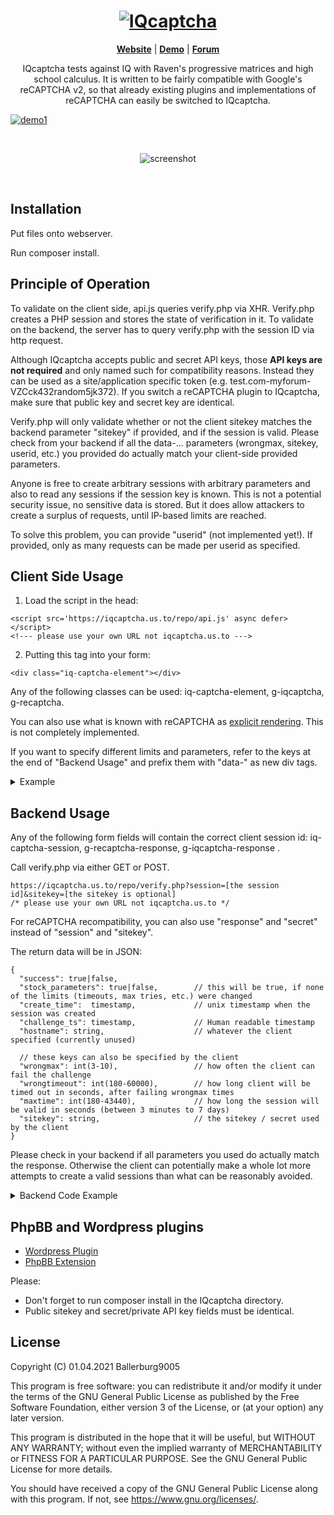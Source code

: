<h1 align="center">
  <a href="https://iqcaptcha.us.to/">
    <img src="demo/logo_489_text.png" alt="IQcaptcha">
  </a>
</h1>

<p align=center>
  <strong><a href="https://iqcaptcha.us.to/">Website</a></strong>
  | <strong><a href="https://iqcaptcha.us.to/repo/demo/demo.html">Demo</a></strong>
  | <strong><a href="https://iqcaptcha.us.to/forum">Forum</a></strong>
</p>

<p align="center">
IQcaptcha tests against IQ with Raven's progressive matrices and high school calculus. It is written to be fairly compatible with Google's reCAPTCHA v2, so that already existing plugins and implementations of reCAPTCHA can easily be switched to IQcaptcha.
</p>

[![demo1](demo/demo1_2.jpg)](#)
<p>&nbsp;</p>
<p align="center">
    <img src="demo/demo3.jpg" alt="screenshot" />
  </a>
</p>
<p>&nbsp;</p>


Installation
----------------------------------------------------------------
Put files onto webserver.

Run composer install.


Principle of Operation
----------------------------------------------------------------
To validate on the client side, api.js queries verify.php via XHR. Verify.php creates a PHP session and stores the state of verification in it. To validate on the backend, the server has to query verify.php with the session ID via http request. 

Although IQcaptcha accepts public and secret API keys, those **API keys are not required** and only named such for compatibility reasons. Instead they can be used as a site/application specific token (e.g. test.com-myforum-VZCck432random5jk372). If you switch a reCAPTCHA plugin to IQcaptcha, make sure that public key and secret key are identical.

Verify.php will only validate whether or not the client sitekey matches the backend parameter "sitekey" if provided, and if the session is valid. Please check from your backend if all the data-... parameters (wrongmax, sitekey, userid, etc.) you provided do actually match your client-side provided parameters.

Anyone is free to create arbitrary sessions with arbitrary parameters and also to read any sessions if the session key is known. This is not a potential security issue, no sensitive data is stored. But it does allow attackers to create a surplus of requests, until IP-based limits are reached. 

To solve this problem, you can provide "userid" (not implemented yet!). If provided, only as many requests can be made per userid as specified.

Client Side Usage
----------------------------------------------------------------
1. Load the script in the head:
```
<script src='https://iqcaptcha.us.to/repo/api.js' async defer></script> 
<!--- please use your own URL not iqcaptcha.us.to --->
```

2. Putting this tag into your form:
```
<div class="iq-captcha-element"></div>
```
Any of the following classes can be used: iq-captcha-element, g-iqcaptcha, g-recaptcha.

You can also use what is known with reCAPTCHA as [explicit rendering](https://developers.google.com/recaptcha/docs/display). This is not completely implemented.


If you want to specify different limits and parameters, refer to the keys at the end of "Backend Usage" and prefix them with "data-" as new div tags. 

<details>
  <summary>Example</summary>
  
   ```
   <div class="iq-captcha-element" data-sitekey="mytest.com-guestbook-asklfhsrandomdjfskfh" data-wrongmax="5" data-wrongtimeout="999"></div>
   ```
</details>

Backend Usage
----------------------------------------------------------------

Any of the following form fields will contain the correct client session id: iq-captcha-session, g-recaptcha-response, g-iqcaptcha-response .

Call verify.php via either GET or POST.
```
https://iqcaptcha.us.to/repo/verify.php?session=[the session id]&sitekey=[the sitekey is optional]   
/* please use your own URL not iqcaptcha.us.to */
```
For reCAPTCHA recompatibility, you can also use "response" and "secret" instead of "session" and "sitekey".

The return data will be in JSON:
```
{
  "success": true|false,
  "stock_parameters": true|false,        // this will be true, if none of the limits (timeouts, max tries, etc.) were changed
  "create_time":  timestamp,             // unix timestamp when the session was created
  "challenge_ts": timestamp,             // Human readable timestamp
  "hostname": string,                    // whatever the client specified (currently unused)

  // these keys can also be specified by the client
  "wrongmax": int(3-10),                 // how often the client can fail the challenge
  "wrongtimeout": int(180-60000),        // how long client will be timed out in seconds, after failing wrongmax times
  "maxtime": int(180-43440),             // how long the session will be valid in seconds (between 3 minutes to 7 days)
  "sitekey": string,                     // the sitekey / secret used by the client
}
```

Please check in your backend if all parameters you used do actually match the response. Otherwise the client can potentially make a whole lot more attempts to create a valid sessions than what can be reasonably avoided.

<details>
  <summary>Backend Code Example</summary>


This code is part of [the demo](demo/). Live demo: [here](https://iqcaptcha.us.to/repo/demo/demo.html).

```
<?php
$mywrongmax = 6;
$mywrongtimeout = 360;
$mysitekey = "b35074286103ba87e759d081640433b4";

$data = [ 'session' => $_GET['iq-captcha-session'], // this would be _POST in most cases
          'sitekey' => $mysitekey,
        ];

$response = json_decode(iqcaptcha_verify($data), true);

if($response['success'] && $response['sitekey'] == $mysitekey && $response['wrongmax'] == $mywrongmax && $response['wrongtimeout'] == $mywrongtimeout)
{
    echo "verified";
    // grant access
}
else echo "not verified!";

function iqcaptcha_verify($data)
{
    // assemble URL relative to calling script
    $url = filter_input(INPUT_SERVER, "REQUEST_SCHEME")."://" 
			. (strlen(filter_input(INPUT_SERVER, 'PHP_AUTH_USER')) > 0 
				? filter_input(INPUT_SERVER, 'PHP_AUTH_USER') . ":" . filter_input(INPUT_SERVER, 'PHP_AUTH_PW') . "@"
				: "")
			. filter_input(INPUT_SERVER, 'HTTP_HOST')
			. ":" .  filter_input(INPUT_SERVER, "SERVER_PORT")
		        . "/" . substr(__DIR__, strlen(filter_input(INPUT_SERVER, 'DOCUMENT_ROOT'))) 
		        . "/../verify.php";
        
    $options = array(
            'http' => array(
                'header' => "Content-type: application/x-www-form-urlencoded\r\n",
                'method' => 'POST',
                'content' => http_build_query($data, '', '&'),
            ),
         );
    $context = stream_context_create($options);
    $response = file_get_contents($url, false, $context);

    if ($response !== false) {
       return $response;
    }

    return '{"success": false }';
}

```

</details>

PhpBB and Wordpress plugins
----------------------------------------------------------------

* [Wordpress Plugin](https://github.com/ballerburg9005/IQcaptcha-wordpress-plugin)
* [PhpBB Extension](https://github.com/ballerburg9005/IQcaptcha-phpbb-extension)

Please: 

* Don't forget to run composer install in the IQcaptcha directory.
* Public sitekey and secret/private API key fields must be identical.


## License

 Copyright (C) 01.04.2021 Ballerburg9005

This program is free software: you can redistribute it and/or modify
it under the terms of the GNU General Public License as published by
the Free Software Foundation, either version 3 of the License, or
(at your option) any later version.

This program is distributed in the hope that it will be useful,
but WITHOUT ANY WARRANTY; without even the implied warranty of
MERCHANTABILITY or FITNESS FOR A PARTICULAR PURPOSE.  See the
GNU General Public License for more details.

You should have received a copy of the GNU General Public License
along with this program.  If not, see <https://www.gnu.org/licenses/>.
